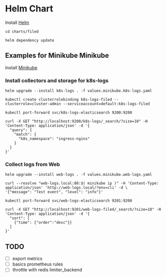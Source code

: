# Helm Chart

Install [Helm](https://helm.sh/docs/intro/install/)

```shell
cd charts/filed

helm dependency update
```

## Examples for Minikube Minikube

Install [Minikube](https://minikube.sigs.k8s.io/docs/start/)

### Install collectors and storage for k8s-logs

```shell
helm upgrade --install k8s-logs . -f values.minikube.k8s-logs.yaml

kubectl create clusterrolebinding k8s-logs-filed --clusterrole=cluster-admin --serviceaccount=default:k8s-logs-filed

kubectl port-forward svc/k8s-logs-elasticsearch 9200:9200

curl -X GET "http://localhost:9200/k8s-logs/_search/?size=10" -H 'Content-Type: application/json' -d '{
  "query": {
    "match": {
      "k8s_namespace": "ingress-nginx"
    }
  }
}'
```

### Collect logs from Web

```shell
helm upgrade --install web-logs . -f values.minikube.web-logs.yaml

curl --resolve "web-logs.local:80:$( minikube ip )" -H 'Content-Type: application/json' 'http://web-logs.local/?env=cli' -d \
'{"message": "Test event", "level": "info"}'

kubectl port-forward svc/web-logs-elasticsearch 9201:9200

curl -X GET "http://localhost:9201/web-logs-filed/_search/?size=10" -H 'Content-Type: application/json' -d '{
  "sort": [
    {"time": {"order":"desc"}}
  ]
}'
```

## TODO

- [ ] export metrics
- [ ] basics prometheus rules
- [ ] throttle with redis limiter_backend

